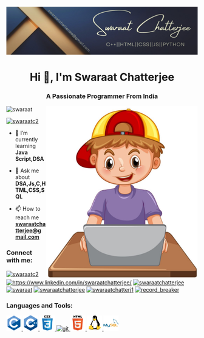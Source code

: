 ![logo](https://github.com/Swaraat/Swaraat/blob/main/banner.jpeg)
<h1 align="center">Hi 👋, I'm Swaraat Chatterjee</h1>
<h3 align="center">A Passionate Programmer  From India</h3>
<img align="right" alt="coding" width="400" src="https://github.com/Swaraat/Swaraat/blob/main/pic.jpg">
<p align="left"> <img src="https://komarev.com/ghpvc/?username=swaraat&label=Profile%20views&color=0e75b6&style=flat" alt="swaraat" /> </p>

<p align="left"> <a href="https://twitter.com/swaraatc2" target="blank"><img src="https://img.shields.io/twitter/follow/swaraatc2?logo=twitter&style=for-the-badge" alt="swaraatc2" /></a> </p>

- 🌱 I’m currently learning **Java Script,DSA**

- 💬 Ask me about **DSA,Js,C,HTML,CSS,SQL**

- 📫 How to reach me **swaraatchatterjee@gmail.com**

<h3 align="left">Connect with me:</h3>
<p align="left">
<a href="https://twitter.com/swaraatc2" target="blank"><img align="center" src="https://raw.githubusercontent.com/rahuldkjain/github-profile-readme-generator/master/src/images/icons/Social/twitter.svg" alt="swaraatc2" height="30" width="40" /></a>  
<a href="https://linkedin.com/in/https://www.linkedin.com/in/swaraatchatterjee/" target="blank"><img align="center" src="https://raw.githubusercontent.com/rahuldkjain/github-profile-readme-generator/master/src/images/icons/Social/linked-in-alt.svg" alt="https://www.linkedin.com/in/swaraatchatterjee/" height="30" width="40" /></a>
<a href="https://www.leetcode.com/swaraatchatterjee" target="blank"><img align="center" src="https://raw.githubusercontent.com/rahuldkjain/github-profile-readme-generator/master/src/images/icons/Social/leet-code.svg" alt="swaraatchatterjee" height="30" width="40" /></a>
<a href="https://www.codechef.com/users/swaraat" target="blank"><img align="center" src="https://cdn.jsdelivr.net/npm/simple-icons@3.1.0/icons/codechef.svg" alt="swaraat" height="30" width="40" /></a>
<a href="https://codeforces.com/profile/swaraatchatterjee" target="blank"><img align="center" src="https://raw.githubusercontent.com/rahuldkjain/github-profile-readme-generator/master/src/images/icons/Social/codeforces.svg" alt="swaraatchatterjee" height="30" width="40" /></a>
<a href="https://www.hackerrank.com/swaraatchatterj1" target="blank"><img align="center" src="https://raw.githubusercontent.com/rahuldkjain/github-profile-readme-generator/master/src/images/icons/Social/hackerrank.svg" alt="swaraatchatterj1" height="30" width="40" /></a>
<a href="https://auth.geeksforgeeks.org/user/record_breaker" target="blank"><img align="center" src="https://raw.githubusercontent.com/rahuldkjain/github-profile-readme-generator/master/src/images/icons/Social/geeks-for-geeks.svg" alt="record_breaker" height="30" width="40" /></a>
</p>

<h3 align="left">Languages and Tools:</h3>
<p align="left"> <a href="https://www.cprogramming.com/" target="_blank" rel="noreferrer"> <img src="https://raw.githubusercontent.com/devicons/devicon/master/icons/c/c-original.svg" alt="c" width="40" height="40"/> </a> <a href="https://www.w3schools.com/cpp/" target="_blank" rel="noreferrer"> <img src="https://raw.githubusercontent.com/devicons/devicon/master/icons/cplusplus/cplusplus-original.svg" alt="cplusplus" width="40" height="40"/> </a> <a href="https://www.w3schools.com/css/" target="_blank" rel="noreferrer"> <img src="https://raw.githubusercontent.com/devicons/devicon/master/icons/css3/css3-original-wordmark.svg" alt="css3" width="40" height="40"/> </a> <a href="https://git-scm.com/" target="_blank" rel="noreferrer"> <img src="https://www.vectorlogo.zone/logos/git-scm/git-scm-icon.svg" alt="git" width="40" height="40"/> </a> <a href="https://www.w3.org/html/" target="_blank" rel="noreferrer"> <img src="https://raw.githubusercontent.com/devicons/devicon/master/icons/html5/html5-original-wordmark.svg" alt="html5" width="40" height="40"/> </a> <a href="https://www.linux.org/" target="_blank" rel="noreferrer"> <img src="https://raw.githubusercontent.com/devicons/devicon/master/icons/linux/linux-original.svg" alt="linux" width="40" height="40"/> </a> <a href="https://www.mysql.com/" target="_blank" rel="noreferrer"> <img src="https://raw.githubusercontent.com/devicons/devicon/master/icons/mysql/mysql-original-wordmark.svg" alt="mysql" width="40" height="40"/> </a> </p>
